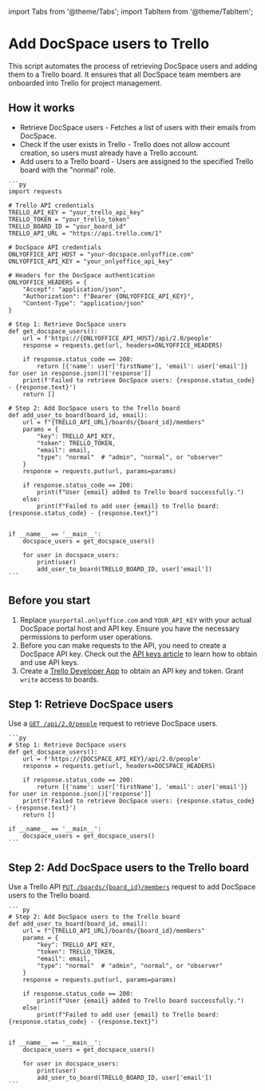 import Tabs from '@theme/Tabs';
import TabItem from '@theme/TabItem';

# Add DocSpace users to Trello
This script automates the process of retrieving DocSpace users and adding them to a Trello board. It ensures that all DocSpace team members are onboarded into Trello for project management.

## How it works
- Retrieve DocSpace users - Fetches a list of users with their emails from DocSpace.
- Check If the user exists in Trello - Trello does not allow account creation, so users must already have a Trello account.
- Add users to a Trello board - Users are assigned to the specified Trello board with the "normal" role.

<Tabs>
  <TabItem value="py" label="Python">

    ```py
    import requests

    # Trello API credentials
    TRELLO_API_KEY = "your_trello_api_key"
    TRELLO_TOKEN = "your_trello_token"
    TRELLO_BOARD_ID = "your_board_id"
    TRELLO_API_URL = "https://api.trello.com/1"

    # DocSpace API credentials
    ONLYOFFICE_API_HOST = "your-docspace.onlyoffice.com"
    ONLYOFFICE_API_KEY = "your_onlyoffice_api_key"

    # Headers for the DocSpace authentication
    ONLYOFFICE_HEADERS = {
        "Accept": "application/json",
        "Authorization": f"Bearer {ONLYOFFICE_API_KEY}",
        "Content-Type": "application/json"
    }

    # Step 1: Retrieve DocSpace users
    def get_docspace_users():
        url = f'https://{ONLYOFFICE_API_HOST}/api/2.0/people'
        response = requests.get(url, headers=ONLYOFFICE_HEADERS)
        
        if response.status_code == 200:
            return [{'name': user['firstName'], 'email': user['email']} for user in response.json()['response']]
        print(f'Failed to retrieve DocSpace users: {response.status_code} - {response.text}')
        return []

    # Step 2: Add DocSpace users to the Trello board
    def add_user_to_board(board_id, email):
        url = f"{TRELLO_API_URL}/boards/{board_id}/members"
        params = {
            "key": TRELLO_API_KEY,
            "token": TRELLO_TOKEN,
            "email": email,
            "type": "normal"  # "admin", "normal", or "observer"
        }
        response = requests.put(url, params=params)

        if response.status_code == 200:
            print(f"User {email} added to Trello board successfully.")
        else:
            print(f"Failed to add user {email} to Trello board: {response.status_code} - {response.text}")


    if __name__ == '__main__':
        docspace_users = get_docspace_users()
        
        for user in docspace_users:
            print(user)
            add_user_to_board(TRELLO_BOARD_ID, user['email'])
    ```

  </TabItem>
</Tabs>

## Before you start
1. Replace `yourportal.onlyoffice.com` and `YOUR_API_KEY` with your actual DocSpace portal host and API key. Ensure you have the necessary permissions to perform user operations.
2. Before you can make requests to the API, you need to create a DocSpace API key. Check out the [API keys article](../../../get-started/authentication/api-keys/) to learn how to obtain and use API keys.
3. Create a [Trello Developer App](https://developer.atlassian.com/cloud/trello/power-ups/rest-api-client/) to obtain an API key and token. Grant `write` access to boards.

## Step 1: Retrieve DocSpace users
Use a [`GET /api/2.0/people`](../../../usage-api/get-all-profiles) request to retrieve DocSpace users.

<Tabs>
  <TabItem value="py" label="Python">

    ```py
    # Step 1: Retrieve DocSpace users
    def get_docspace_users():
        url = f'https://{DOCSPACE_API_KEY}/api/2.0/people'
        response = requests.get(url, headers=DOCSPACE_HEADERS)
        
        if response.status_code == 200:
            return [{'name': user['firstName'], 'email': user['email']} for user in response.json()['response']]
        print(f'Failed to retrieve DocSpace users: {response.status_code} - {response.text}')
        return []
    
    if __name__ == '__main__':
        docspace_users = get_docspace_users()
    ```

  </TabItem>
</Tabs>

## Step 2: Add DocSpace users to the Trello board
Use a Trello API [`PUT /boards/{board_id}/members`](https://developer.atlassian.com/cloud/trello/rest/api-group-boards/#api-boards-id-members-put) request to add DocSpace users to the Trello board.

<Tabs>
  <TabItem value="py" label="Python">

    ``` py
    # Step 2: Add DocSpace users to the Trello board
    def add_user_to_board(board_id, email):
        url = f"{TRELLO_API_URL}/boards/{board_id}/members"
        params = {
            "key": TRELLO_API_KEY,
            "token": TRELLO_TOKEN,
            "email": email,
            "type": "normal"  # "admin", "normal", or "observer"
        }
        response = requests.put(url, params=params)

        if response.status_code == 200:
            print(f"User {email} added to Trello board successfully.")
        else:
            print(f"Failed to add user {email} to Trello board: {response.status_code} - {response.text}")


    if __name__ == '__main__':
        docspace_users = get_docspace_users()
        
        for user in docspace_users:
            print(user)
            add_user_to_board(TRELLO_BOARD_ID, user['email'])
    ```

  </TabItem>
</Tabs>
